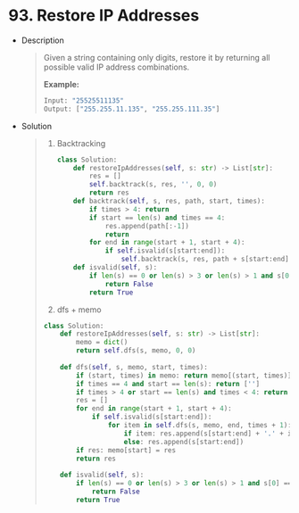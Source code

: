 #  93. Restore IP Addresses

- Description

  > Given a string containing only digits, restore it by returning all possible valid IP address combinations.
  >
  > **Example:**
  >
  > ```python
  > Input: "25525511135"
  > Output: ["255.255.11.135", "255.255.111.35"]
  > ```

- Solution

  > 1. Backtracking
  >
  >    ```python
  >    class Solution:
  >        def restoreIpAddresses(self, s: str) -> List[str]:
  >            res = []
  >            self.backtrack(s, res, '', 0, 0)
  >            return res
  >        def backtrack(self, s, res, path, start, times):
  >            if times > 4: return
  >            if start == len(s) and times == 4:
  >                res.append(path[:-1])
  >                return 
  >            for end in range(start + 1, start + 4):
  >                if self.isvalid(s[start:end]):
  >                    self.backtrack(s, res, path + s[start:end] + '.', end, times + 1)
  >        def isvalid(self, s):
  >            if len(s) == 0 or len(s) > 3 or len(s) > 1 and s[0] == '0' or int(s) > 255:
  >                return False
  >            return True
  >    ```
  >
  > 2.  dfs + memo
  >
  >    ```python
  >    class Solution:
  >        def restoreIpAddresses(self, s: str) -> List[str]:
  >            memo = dict()
  >            return self.dfs(s, memo, 0, 0)
  >        
  >        def dfs(self, s, memo, start, times):
  >            if (start, times) in memo: return memo[(start, times)]
  >            if times == 4 and start == len(s): return ['']
  >            if times > 4 or start == len(s) and times < 4: return []
  >            res = []
  >            for end in range(start + 1, start + 4):
  >                if self.isvalid(s[start:end]):
  >                    for item in self.dfs(s, memo, end, times + 1):
  >                        if item: res.append(s[start:end] + '.' + item)
  >                        else: res.append(s[start:end])
  >            if res: memo[start] = res
  >            return res               
  >            
  >        def isvalid(self, s):
  >            if len(s) == 0 or len(s) > 3 or len(s) > 1 and s[0] == '0' or int(s) > 255:
  >                return False
  >            return True
  >    ```
  >
  >    
